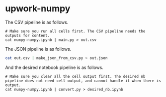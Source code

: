 # upwork-numpy

The CSV pipeline is as follows.

```shell
# Make sure you run all cells first. The CSV pipeline needs the outputs for content.
cat numpy-numpy.ipynb | main.py > out.csv
```

The JSON pipeline is as follows.

```bash
cat out.csv | make_json_from_csv.py > out.json
```

And the desired notebook pipeline is as follows.

```shell
# Make sure you clear all the cell output first. The desired nb pipeline does not need cell output, and cannot handle it when there is output.
cat numpy-numpy.ipynb | convert.py > desired_nb.ipynb
```

